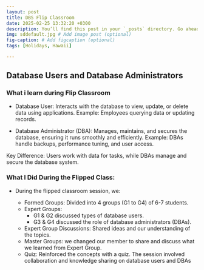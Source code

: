 ```yaml
---
layout: post
title: DBS Flip Classroom
date: 2025-02-25 13:32:20 +0300
description: You’ll find this post in your `_posts` directory. Go ahead and edit it and re-build the site to see your changes. # Add post description (optional)
img: sddefault.jpg # Add image post (optional)
fig-caption: # Add figcaption (optional)
tags: [Holidays, Hawaii]

---
```

## Database Users and Database Administrators

### What i learn during Flip Classroom 
- Database User:
Interacts with the database to view, update, or delete data using applications.
Example: Employees querying data or updating records.

- Database Administrator (DBA):
Manages, maintains, and secures the database, ensuring it runs smoothly and efficiently.
Example: DBAs handle backups, performance tuning, and user access.

Key Difference:
Users work with data for tasks, while DBAs manage and secure the database system.

### What I Did During the Flipped Class:
- During the flipped classroom session, we:

  - Formed Groups: Divided into 4 groups (G1 to G4) of 6-7 students.
  - Expert Groups: 
    - G1 & G2 discussed types of database users.
    - G3 & G4 discussed the role of database administrators (DBAs).
  - Expert Group Discussions: Shared ideas and our understanding of the topics.
  - Master Groups: we changed our member to share and discuss what we learned from Expert Group.
  - Quiz: Reinforced the concepts with a quiz.
The session involved collaboration and knowledge sharing on database users and DBAs

